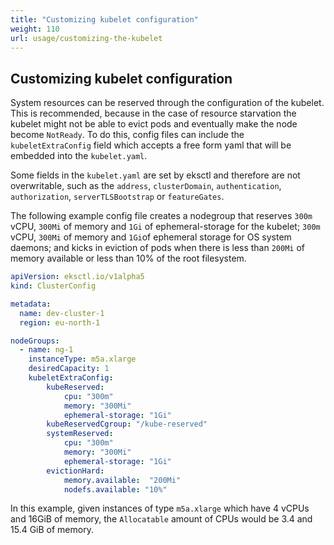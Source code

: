 ```yaml
---
title: "Customizing kubelet configuration"
weight: 110
url: usage/customizing-the-kubelet
---
```


## Customizing kubelet configuration

System resources can be reserved through the configuration of the kubelet. This is recommended, because in the case 
of resource starvation the kubelet might not be able to evict pods and eventually make the node become `NotReady`. To
 do this, config files can include the `kubeletExtraConfig` field which accepts a free form yaml that will be embedded 
 into the `kubelet.yaml`.

 
Some fields in the `kubelet.yaml` are set by eksctl and therefore are not overwritable, such as the `address`, 
`clusterDomain`, `authentication`, `authorization`, `serverTLSBootstrap` or `featureGates`. 

The following example config file creates a nodegroup that reserves `300m` vCPU, `300Mi` of memory and `1Gi` of 
ephemeral-storage for the kubelet; `300m` vCPU, `300Mi` of memory and `1Gi`of ephemeral storage for OS system 
daemons; and kicks in eviction of pods when there is less than `200Mi` of memory available or less than  10% of the 
root filesystem.

```yaml
apiVersion: eksctl.io/v1alpha5
kind: ClusterConfig

metadata:
  name: dev-cluster-1
  region: eu-north-1

nodeGroups:
  - name: ng-1
    instanceType: m5a.xlarge
    desiredCapacity: 1
    kubeletExtraConfig:
        kubeReserved:
            cpu: "300m"
            memory: "300Mi"
            ephemeral-storage: "1Gi"
        kubeReservedCgroup: "/kube-reserved"
        systemReserved:
            cpu: "300m"
            memory: "300Mi"
            ephemeral-storage: "1Gi"
        evictionHard:
            memory.available:  "200Mi"
            nodefs.available: "10%"
```

In this example, given instances of type `m5a.xlarge` which have 4 vCPUs and 16GiB of memory, the `Allocatable` amount
 of CPUs would be 3.4 and 15.4 GiB of memory. 
